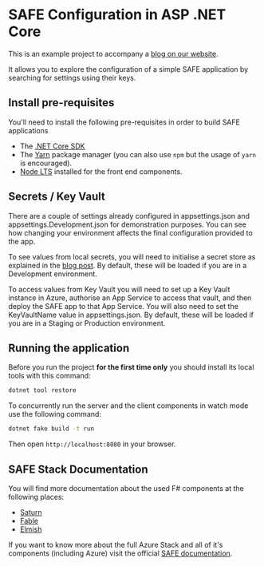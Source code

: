 # SAFE Configuration in ASP .NET Core

This is an example project to accompany a [blog on our website](https://www.compositional-it.com/news-blog/configuration-secrets-and-keyvault-with-asp-net-core/).

It allows you to explore the configuration of a simple SAFE application by searching for settings using their keys.

## Install pre-requisites

You'll need to install the following pre-requisites in order to build SAFE applications

* The [.NET Core SDK](https://www.microsoft.com/net/download)
* The [Yarn](https://yarnpkg.com/lang/en/docs/install/) package manager (you can also use `npm` but the usage of `yarn` is encouraged).
* [Node LTS](https://nodejs.org/en/download/) installed for the front end components.

## Secrets / Key Vault

There are a couple of settings already configured in appsettings.json and appsettings.Development.json for demonstration purposes. You can see how changing your environment affects the final configuration provided to the app.

To see values from local secrets, you will need to initialise a secret store as explained in the [blog post](https://www.compositional-it.com/news-blog/configuration-secrets-and-keyvault-with-asp-net-core/). By default, these will be loaded if you are in a Development environment.

To access values from Key Vault you will need to set up a Key Vault instance in Azure, authorise an App Service to access that vault, and then deploy the SAFE app to that App Service. You will also need to set the KeyVaultName value in appsettings.json. By default, these will be loaded if you are in a Staging or Production environment.

## Running the application

Before you run the project **for the first time only** you should install its local tools with this command:

```bash
dotnet tool restore
```

To concurrently run the server and the client components in watch mode use the following command:

```bash
dotnet fake build -t run
```

Then open `http://localhost:8080` in your browser.


## SAFE Stack Documentation

You will find more documentation about the used F# components at the following places:

* [Saturn](https://saturnframework.org/docs/)
* [Fable](https://fable.io/docs/)
* [Elmish](https://elmish.github.io/elmish/)

If you want to know more about the full Azure Stack and all of it's components (including Azure) visit the official [SAFE documentation](https://safe-stack.github.io/docs/).
